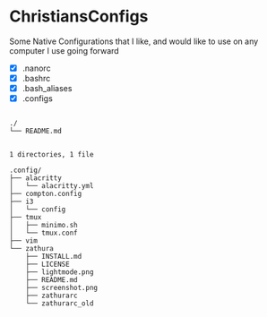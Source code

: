 
# ChristiansConfigs
Some Native Configurations that I like, and would like to use on any computer I use going forward

 - [x] .nanorc
 - [x] .bashrc
 - [x] .bash_aliases
 - [x] .configs
```

./
└── README.md


1 directories, 1 file

.config/
├── alacritty
│   └── alacritty.yml
├── compton.config
├── i3
│   └── config
├── tmux
│   ├── minimo.sh
│   └── tmux.conf
├── vim
└── zathura
    ├── INSTALL.md
    ├── LICENSE
    ├── lightmode.png
    ├── README.md
    ├── screenshot.png
    ├── zathurarc
    └── zathurarc_old

```
